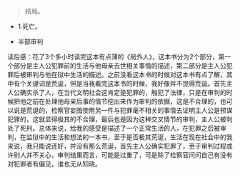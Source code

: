 >结局。

- 1.死亡。

- 半部审判

读后感：花了3个多小时读完这本有点薄的《局外人》，这本书分为2个部分，第一个部分是主人公犯罪前的生活与他母亲去世相关事情的描述，第二部分是主人公犯罪后被审判与他在狱中生活的描述。之前没看这本书的时候对这本书有点了解，其中有个关键词是荒诞，但是当我看完这本书的时候，我好像并不觉得荒诞。首先主人公确实杀了人，在当代文明社会这肯定是犯罪的，触犯了法律，只是在审判的时候把他之前在处理他母亲后事的情节挖出来作为审判的依据，这是不合理的，也可以说是荒诞的，检察官妄图使用另一件与犯罪毫不相关的事情去证明主人公是预谋犯罪的，这就显得极其的不合理，最后也是因为这种交叉情节的审判，主人公被判处了死刑。总体来说，给我的感受是描述了一个正常生活的人，在犯罪之后被审判，在监狱中的生活和想法的一本书，至于是否极其荒诞，生活在现在社会中的我来说，我只能说还好，并没有那么荒诞，首先主人公确实犯罪了，至于审判过程或许别人并不关心，审判结果而言，可能是过重了，可是除了检察官问问自己有没有对犯罪者有偏见，谁也无从知晓。
